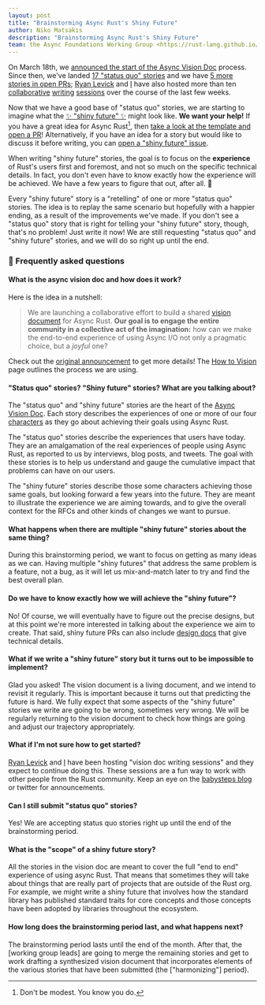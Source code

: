 ```yaml
---
layout: post
title: "Brainstorming Async Rust's Shiny Future"
author: Niko Matsakis
description: "Brainstorming Async Rust's Shiny Future"
team: the Async Foundations Working Group <https://rust-lang.github.io/wg-async-foundations/>
---
```


On March 18th, we [announced the start of the Async Vision Doc][announce] process. Since then, we've landed [17 "status quo" stories][sq] and we have [5 more stories in open PRs][prs]; [Ryan Levick] and [I] have also hosted more than ten [collaborative][] [writing][] [sessions][] over the course of the last few weeks.

[collaborative]: https://smallcultfollowing.com/babysteps/blog/2021/03/22/async-vision-doc-writing-sessions/
[writing]: https://smallcultfollowing.com/babysteps/blog/2021/03/25/async-vision-doc-writing-sessions-ii/
[sessions]: https://smallcultfollowing.com/babysteps/blog/2021/03/29/async-vision-doc-writing-sessions-iii/

Now that we have a good base of "status quo" stories, we are starting to imagine what the [✨ "shiny future" ✨][sf] might look like. **We want your help!** If you have a great idea for Async Rust[^youknow], then [take a look at the template and open a PR][template]! Alternatively, if you have an idea for a story but would like to discuss it before writing, you can [open a "shiny future" issue][open].

[^youknow]: Don't be modest. You know you do.

When writing "shiny future" stories, the goal is to focus on the **experience** of Rust's users first and foremost, and not so much on the specific technical details. In fact, you don't even have to know exactly how the experience will be achieved. We have a few years to figure that out, after all. 🚀

Every "shiny future" story is a "retelling" of one or more "status quo" stories. The idea is to replay the same scenario but hopefully with a happier ending, as a result of the improvements we've made. If you don't see a "status quo" story that is right for telling your "shiny future" story, though, that's no problem! Just write it now! We are still requesting "status quo" and "shiny future" stories, and we will do so right up until the end. 

### 🤔 Frequently asked questions

#### What is the async vision doc and how does it work?

Here is the idea in a nutshell:

> We are launching a collaborative effort to build a shared [vision document][vd] for Async Rust. **Our goal is to engage the entire community in a collective act of the imagination:** how can we make the end-to-end experience of using Async I/O not only a pragmatic choice, but a _joyful_ one?

Check out the [original announcement][announce] to get more details! The [How to Vision] page outlines the process we are using.

#### "Status quo" stories? "Shiny future" stories? What are you talking about?

The "status quo" and "shiny future" stories are the heart of the [Async Vision Doc][vd]. Each story describes the experiences of one or more of our four [characters] as they go about achieving their goals using Async Rust. 

The "status quo" stories describe the experiences that users have today. They are an amalgamation of the real experiences of people using Async Rust, as reported to us by interviews, blog posts, and tweets. The goal with these stories is to help us understand and gauge the cumulative impact that problems can have on our users.

The "shiny future" stories describe those some characters achieving those same goals, but looking forward a few years into the future. They are meant to illustrate the experience we are aiming towards, and to give the overall context for the RFCs and other kinds of changes we want to pursue.

#### What happens when there are multiple "shiny future" stories about the same thing?

During this brainstorming period, we want to focus on getting as many ideas as we can. Having multiple "shiny futures" that address the same problem is a feature, not a bug, as it will let us mix-and-match later to try and find the best overall plan.

#### Do we have to know exactly how we will achieve the "shiny future"?

No! Of course, we will eventually have to figure out the precise designs, but at this point we're more interested in talking about the experience we aim to create. That said, shiny future PRs can also include [design docs] that give technical details.

#### What if we write a "shiny future" story but it turns out to be impossible to implement?

Glad you asked! The vision document is a living document, and we intend to revisit it regularly. This is important because it turns out that predicting the future is hard. We fully expect that some aspects of the "shiny future" stories we write are going to be wrong, sometimes very wrong. We will be regularly returning to the vision document to check how things are going and adjust our trajectory appropriately.

#### What if I'm not sure how to get started?

[Ryan Levick] and [I] have been hosting "vision doc writing sessions" and they expect to continue doing this. These sessions are a fun way to work with other people from the Rust community. Keep an eye on the [babysteps blog] or twitter for announcements.

#### Can I still submit "status quo" stories?

Yes! We are accepting status quo stories right up until the end of the brainstorming period.

#### What is the "scope" of a shiny future story?

All the stories in the vision doc are meant to cover the full "end to end" experience of using async Rust. That means that sometimes they will take about things that are really part of projects that are outside of the Rust org. For example, we might write a shiny future that involves how the standard library has published standard traits for core concepts and those concepts have been adopted by libraries throughout the ecosystem.

#### How long does the brainstorming period last, and what happens next?

The brainstorming period lasts until the end of the month. After that, the [working group leads] are going to merge the remaining stories and get to work drafting a synthesized vision document that incorporates elements of the various stories that have been submitted (the ["harmonizing"] period).


[vd]: https://rust-lang.github.io/wg-async-foundations/vision.html#-the-vision
[sq]: https://rust-lang.github.io/wg-async-foundations/vision/status_quo.html
[sf]: https://rust-lang.github.io/wg-async-foundations/vision/shiny_future.html
[prs]: https://github.com/rust-lang/wg-async-foundations/pulls
[announce]: https://blog.rust-lang.org/2021/03/18/async-vision-doc.html
[bp]: https://rust-lang.github.io/wg-async-foundations/vision/how_to_vision.html#brainstorming
[template]: https://rust-lang.github.io/wg-async-foundations/vision/shiny_future/template.html
[open]: https://github.com/rust-lang/wg-async-foundations/issues/new/choose
[ws]: https://smallcultfollowing.com/babysteps/blog/2021/03/29/async-vision-doc-writing-sessions-iii/
[design docs]: https://rust-lang.github.io/wg-async-foundations/design_docs.html
[I]: https://twitter.com/nikomatsakis/
[Ryan Levick]: https://twitter.com/ryan_levick/
[How to Vision]: https://rust-lang.github.io/wg-async-foundations/vision/how_to_vision.html
[babysteps blog]: https://smallcultfollowing.com/babysteps/
[characters]: https://rust-lang.github.io/wg-async-foundations/vision/characters.html
[cok]: https://en.wikipedia.org/wiki/Curse_of_knowledge
